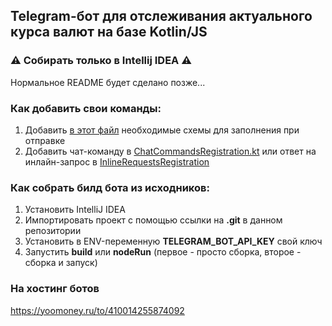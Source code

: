 ## Telegram-бот для отслеживания актуального курса валют на базе Kotlin/JS

### ⚠ Собирать только в Intellij IDEA ⚠

Нормальное README будет сделано позже...

### Как добавить свои команды:
1) Добавить [в этот файл](https://github.com/LennyLizowzskiy/ruscurrencybot-telegram/blob/master/src/main/kotlin/telegrambot/messages/schemas/MessageSchemaRegistration.kt) необходимые схемы для заполнения при отправке
2) Добавить чат-команду в [ChatCommandsRegistration.kt](https://github.com/LennyLizowzskiy/ruscurrencybot-telegram/blob/master/src/main/kotlin/telegrambot/commands/ChatCommandsRegistration.kt) или ответ на инлайн-запрос в [InlineRequestsRegistration](https://github.com/LennyLizowzskiy/ruscurrencybot-telegram/blob/master/src/main/kotlin/telegrambot/commands/InlineRequestsRegistration.kt)

### Как собрать билд бота из исходников:
1) Установить IntelliJ IDEA
2) Импортировать проект с помощью ссылки на **.git** в данном репозитории
3) Установить в ENV-переменную **TELEGRAM_BOT_API_KEY** свой ключ
4) Запустить **build** или **nodeRun** (первое - просто сборка, второе - сборка и запуск)

### На хостинг ботов
https://yoomoney.ru/to/410014255874092